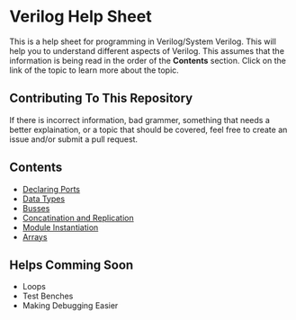 # Verilog Help Sheet
This is a help sheet for programming in Verilog/System Verilog. This will help you to understand different aspects of Verilog. This assumes that the information is being read in the order of the **Contents** section. Click on the link of the topic to learn more about the topic.

## Contributing To This Repository
If there is incorrect information, bad grammer, something that needs a better explaination, or a topic that should be covered, feel free to create an issue and/or submit a pull request. 

## Contents
- [Declaring Ports](https://github.com/Amulek1416/verilog-help-sheet/blob/main/declaring_ports.md)
- [Data Types](https://github.com/Amulek1416/verilog-help-sheet/blob/main/data_types.md)
- [Busses](https://github.com/Amulek1416/verilog-help-sheet/blob/main/busses.md)
- [Concatination and Replication](https://github.com/Amulek1416/verilog-help-sheet/blob/main/concatination_and_replication.md)
- [Module Instantiation](https://github.com/Amulek1416/verilog-help-sheet/blob/main/module_instantiation.md)
- [Arrays](https://github.com/Amulek1416/verilog-help-sheet/blob/main/array_of_busses.md)

## Helps Comming Soon
- Loops
- Test Benches
- Making Debugging Easier
